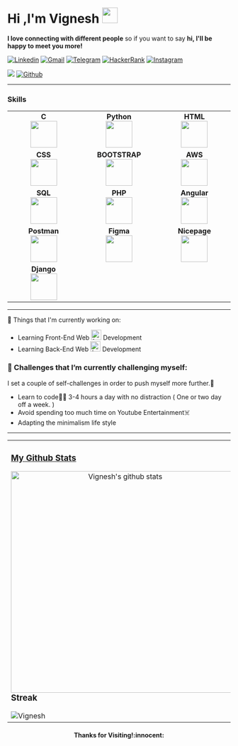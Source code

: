 <!-- Greeting -->
<h1><b>Hi ,I'm Vignesh </b> <img src="https://media.giphy.com/media/hvRJCLFzcasrR4ia7z/giphy.gif" width="35"></h1>

<!--Introduction -->
<b>I love connecting with different people</b> so if you want to say <b>hi, I'll be happy to meet you more!</b>

<!-- Your badges -->

[![Linkedin](https://img.shields.io/badge/-Vignesh-blue?style=flat&logo=Linkedin&logoColor=white)](https://www.linkedin.com/in/vignesh-s-98ba35160)
[![Gmail](https://img.shields.io/badge/-Vignesh-c14438?style=flat&logo=Gmail&logoColor=white)](mailto:neshvig898@gmail.com)
[![Telegram](https://img.shields.io/badge/-@Viggy0-blue?style=flat&logo=Telegram&logoColor=white)](https://t.me/Viggy0)
[![HackerRank](https://img.shields.io/badge/-Vignesh-islamicgreen?style=flat&logo=HackerRank&logoColor=black)](https://www.hackerrank.com/h20161341)
[![Instagram](https://img.shields.io/badge/-Vignesh-c13584?style=flat&labelColor=c13584&logo=instagram&logoColor=white)](https://www.instagram.com/00vignesh00)

<!-- Profile View Count and GitStats -->
![](https://komarev.com/ghpvc/?username=vignesho&style=flat)
[![Github](https://img.shields.io/badge/-Vignesh-black?style=flat&labelColor=black&logo=github&logoColor=white)](https://gitstats.me/vignesho)

<hr>
<h3>Skills</h3>
<table align="center" height="auto">
<tbody>
 
 <tr>
  
<td align="center" width="20%">
<span><b><center>C</center></b></span> 
<img height=60px src="https://cdn.icon-icons.com/icons2/2415/PNG/512/c_original_logo_icon_146611.png"> 
</td>
  
  <td align="center" width="20%" >
<span><b><center>Python</center></b></span> 
<img height=60px src="https://upload.wikimedia.org/wikipedia/commons/thumb/c/c3/Python-logo-notext.svg/1869px-Python-logo-notext.svg.png"> 
</td>
  
<td align="center" width="20%">
<span><b><center>HTML</center></b></span> 
<img height=60px src="https://upload.wikimedia.org/wikipedia/commons/thumb/3/38/HTML5_Badge.svg/2048px-HTML5_Badge.svg.png"> 
</td>
 </tr>
 
<tr>
  <td align="center" width="20%">
<span><b><center>CSS</center></b></span> 
<img height=60px src="https://upload.wikimedia.org/wikipedia/commons/thumb/6/62/CSS3_logo.svg/1200px-CSS3_logo.svg.png"> 
</td>
 
<td align="center" width="20%">
<span><b><center>BOOTSTRAP</center></b></span> 
<img height=60px src="https://upload.wikimedia.org/wikipedia/commons/thumb/b/b2/Bootstrap_logo.svg/2560px-Bootstrap_logo.svg.png"> 
</td>
 
 <td align="center" width="20%">
<span><b><center>AWS</center></b></span> 
<img height=60px src="https://upload.wikimedia.org/wikipedia/commons/thumb/9/93/Amazon_Web_Services_Logo.svg/1024px-Amazon_Web_Services_Logo.svg.png"> 
</td>
 </tr>

 <tr>
<td align="center" width="20%">
<span><b><center>SQL</center></b></span> 
<img height=60px src="https://upload.wikimedia.org/wikipedia/commons/8/87/Sql_data_base_with_logo.png"> 
</td>
  <td align="center" width="20%">
<span><b><center>PHP</center></b></span> 
<img height=60px src="https://upload.wikimedia.org/wikipedia/commons/thumb/2/27/PHP-logo.svg/2560px-PHP-logo.svg.png"> 
</td>
  <td align="center" width="20%">
   <span><b><center>Angular</center></b></span> 
  <img height=60px src="https://upload.wikimedia.org/wikipedia/commons/thumb/c/cf/Angular_full_color_logo.svg/2048px-Angular_full_color_logo.svg.png"> 
  </td>
 </tr>
 <tr>
  <td align="center" width="20%">
      <span><b><center>Postman</center></b></span> 
  <img height=60px src="https://upload.wikimedia.org/wikipedia/commons/c/c2/Postman_%28software%29.png"> 
  </td>
  <td align="center" width="20%">
      <span><b><center>Figma</center></b></span> 
  <img height=60px src="https://upload.wikimedia.org/wikipedia/commons/3/33/Figma-logo.svg"> 
  </td>
   <td align="center" width="20%">
      <span><b><center>Nicepage</center></b></span> 
  <img height=60px src="https://images.g2crowd.com/uploads/product/image/social_landscape/social_landscape_abcefefd1edd4d99ece7f5a255da2df6/nicepage.png"> 
  </td>
 </tr>
 <tr>
  <td align="center" width="20%">
      <span><b><center>Django</center></b></span> 
  <img height=60px src="https://raditycmswebsite-live-5f5ab2ec57ec4907b-b52c0bb.divio-media.net/filer_public/a3/fc/a3fc3cfa-c304-435f-b1f8-49bd8e491bef/django-logo.png"> 
  </td>
 </tr>
</tbody>
</table>
<hr>

💼  Things that I'm currently working on: 
* Learning Front-End Web <img width="23" height="23" alt="front end logo" src="https://cdn-icons-png.flaticon.com/512/2721/2721616.png">  Development
* Learning Back-End Web <img width="23" height="23" alt="front end logo" src="https://cdn-icons-png.flaticon.com/512/3668/3668474.png">  Development

### 🌱 Challenges that I’m currently challenging myself:
 I set a couple of self-challenges in order to push myself more further.:running: 

* Learn to code:man_technologist: 3-4 hours a day with no distraction ( One or two day off a week. ) 
* Avoid spending too much time on Youtube Entertainment:skull_and_crossbones:
* Adapting the minimalism life style
<hr>
<table align="center">
<tr border="none">
<td width="50%" align="center">
   <a href="https://gitstats.me/vignesho">
    <h3 align="left"> My Github Stats </h3>
  <img width="500" height="auto" align="left" alt="Vignesh's github stats" 
         src="https://github-readme-stats.vercel.app/api?username=vignesho&show_icons=true&theme=light&count_private=true&include_all_commits=true" /></a>
  <br><br>
 
<h3 align="left">Streak</h3>
<img align="left" src="https://github-readme-streak-stats.herokuapp.com/?user=vignesho&" alt="Vignesh" />
</td>

<td width="50%" align="center">
  <img  align="center"  src="https://github-readme-stats.anuraghazra1.vercel.app/api/top-langs/?username=vignesho&theme=light&hide_border=false&no-bg=true&no-frame=true&langs_count=10"/>
  </td>
</tr>
</table>

<h4 align="center"> Thanks for Visiting!:innocent:</h4> 


